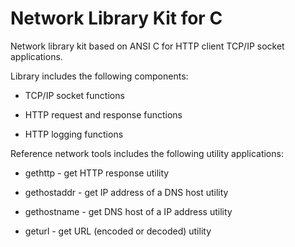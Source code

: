 Network Library Kit for C
=========================

Network library kit based on ANSI C for HTTP client TCP/IP socket applications.

Library includes the following components:

* TCP/IP socket functions

* HTTP request and response functions

* HTTP logging functions

Reference network tools includes the following utility applications:

* gethttp - get HTTP response utility

* gethostaddr - get IP address of a DNS host utility

* gethostname - get DNS host of a IP address utility

* geturl - get URL (encoded or decoded) utility
